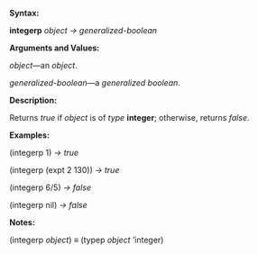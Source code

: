  

**Syntax:** 

**integerp** *object → generalized-boolean* 

**Arguments and Values:** 

*object*—an *object*. 

*generalized-boolean*—a *generalized boolean*. 

**Description:** 

Returns *true* if *object* is of *type* **integer**; otherwise, returns *false*. 

**Examples:** 

(integerp 1) *→ true* 

(integerp (expt 2 130)) *→ true* 

(integerp 6/5) *→ false* 

(integerp nil) *→ false* 

**Notes:** 

(integerp *object*) *≡* (typep *object* ’integer) 

